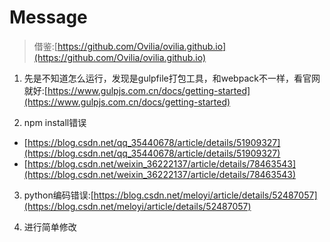 # Message

> 借鉴:[https://github.com/Ovilia/ovilia.github.io](https://github.com/Ovilia/ovilia.github.io)

1. 先是不知道怎么运行，发现是gulpfile打包工具，和webpack不一样，看官网就好:[https://www.gulpjs.com.cn/docs/getting-started](https://www.gulpjs.com.cn/docs/getting-started)

2. npm install错误

* [https://blog.csdn.net/qq_35440678/article/details/51909327](https://blog.csdn.net/qq_35440678/article/details/51909327)
* [https://blog.csdn.net/weixin_36222137/article/details/78463543](https://blog.csdn.net/weixin_36222137/article/details/78463543)

3. python编码错误:[https://blog.csdn.net/meloyi/article/details/52487057](https://blog.csdn.net/meloyi/article/details/52487057)

4. 进行简单修改
